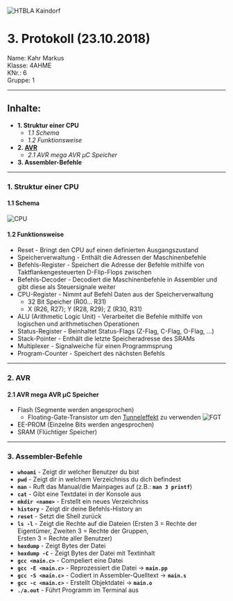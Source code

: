 ![HTBLA Kaindorf](https://upload.wikimedia.org/wikipedia/commons/thumb/3/30/HTL_Kaindorf_Logo.svg/1200px-HTL_Kaindorf_Logo.svg.png)
# 3. Protokoll (23.10.2018)
Name: Kahr Markus  
Klasse: 4AHME  
KNr.: 6  
Gruppe: 1  
___

## Inhalte:  

* **1. Struktur einer CPU**  
  * *1.1 Schema*
  * *1.2 Funktionsweise*
* **2. [AVR]**
   * *2.1 AVR mega AVR μC Speicher*  
* **3. Assembler-Befehle**

 
 ___
  
### 1. Struktur einer CPU

#### 1.1 Schema
  
![CPU](https://user-images.githubusercontent.com/43982802/47662783-e7319400-db9b-11e8-9ebd-884aff99a37d.PNG)  


#### 1.2 Funktionsweise

* Reset - Bringt den CPU auf einen definierten Ausgangszustand
* Speicherverwaltung - Enthält die Adressen der Maschinenbefehle  
* Befehls-Register - Speichert die Adresse der Befehle mithilfe von Taktflankengesteuerten D-Flip-Flops zwischen  
* Befehls-Decoder - Decodiert die Maschinenbefehle in Assembler und gibt diese als Steuersignale weiter  
* CPU-Register - Nimmt auf Befehl Daten aus der Speicherverwaltung  
  * 32 Bit Speicher (R00... R31)  
  * X (R26, R27); Y (R28, R29); Z (R30, R31)  
* ALU (Arithmetic Logic Unit) - Verarbeitet die Befehle mithilfe von logischen und arithmetischen Operationen  
* Status-Register - Beinhaltet Status-Flags (Z-Flag, C-Flag, O-Flag, ...)  
* Stack-Pointer - Enthält die letzte Speicheradresse des SRAMs  
* Multiplexer - Signalweiche für einen Programmsprung  
* Program-Counter - Speichert des nächsten Befehls
___

### 2. AVR

#### 2.1 AVR mega AVR μC Speicher

* Flash (Segmente werden angesprochen)
  * Floating-Gate-Transistor um den [Tunneleffekt] zu verwenden ![FGT](https://upload.wikimedia.org/wikipedia/commons/thumb/a/a9/FGMOS_Symbol.svg/330px-FGMOS_Symbol.svg.png)
* EE-PROM (Einzelne Bits werden angesprochen)
* SRAM (Flüchtiger Speicher)
___

### 3. Assembler-Befehle


* **```whoami```** - Zeigt dir welcher Benutzer du bist
* **```pwd```** - Zeigt dir in welchem Verzeichniss du dich befindest
* **```man```** - Ruft das Manual/die Mainpages auf (z.B.: **```man 3 printf```**)
* **```cat```** - Gibt eine Textdatei in der Konsole aus
* **```mkdir <name>```** - Erstellt ein neues Verzeichniss
* **```history```** - Zeigt dir deine Befehls-History an  
* **```reset```** - Setzt die Shell zurück
* **```ls -l```** - Zeigt die Rechte auf die Dateien (Ersten 3 = Rechte der Eigentümer, Zweiten 3 = Rechte der Gruppen,  
Ersten 3 = Rechte aller Benutzer)  
* **```hexdump```** - Zeigt Bytes der Datei  
* **```hexdump -C```** - Zeigt Bytes der Datei mit Textinhalt  
* **```gcc <main.c>```** - Compeliert eine Datei  
* **```gcc -E <main.c>```** - Reprozessiert die Datei -> **```main.pp```**  
* **```gcc -S <main.c>```** - Codiert in Assembler-Quelltext -> **```main.s```**
* **```gcc -c <main.c>```** - Erstellt Objektdatei -> **```main.o```**
* **```./a.out```** - Führt Programm im Terminal aus  


[AVR]: https://de.wikipedia.org/wiki/Microchip_AVR#cite_note-ATmega640-3
[Tunneleffekt]: https://de.wikipedia.org/wiki/Tunneleffekt#Flash-Speicher
